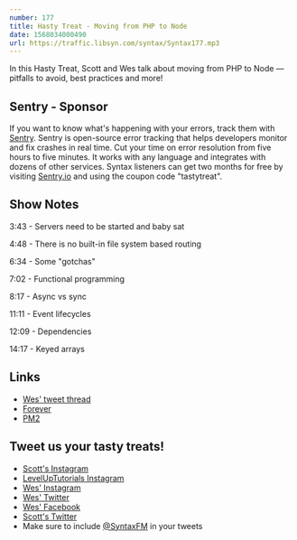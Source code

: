 ```yaml
---
number: 177
title: Hasty Treat - Moving from PHP to Node
date: 1568034000490
url: https://traffic.libsyn.com/syntax/Syntax177.mp3
---
```


In this Hasty Treat, Scott and Wes talk about moving from PHP to Node — pitfalls to avoid, best practices and more!

## Sentry - Sponsor
If you want to know what's happening with your errors, track them with [Sentry](https://sentry.io/). Sentry is open-source error tracking that helps developers monitor and fix crashes in real time. Cut your time on error resolution from five hours to five minutes. It works with any language and integrates with dozens of other services. Syntax listeners can get two months for free by visiting [Sentry.io](https://sentry.io/) and using the coupon code "tastytreat".

## Show Notes

3:43 - Servers need to be started and baby sat

4:48 - There is no built-in file system based routing

6:34 - Some "gotchas"

7:02 - Functional programming

8:17 - Async vs sync

11:11 - Event lifecycles

12:09 - Dependencies

14:17 - Keyed arrays

## Links
* [Wes' tweet thread](https://twitter.com/wesbos/status/1166355311126634496)
* [Forever](https://www.npmjs.com/package/forever)
* [PM2](http://pm2.keymetrics.io/)

## Tweet us your tasty treats!
* [Scott's Instagram](https://www.instagram.com/stolinski/)
* [LevelUpTutorials Instagram](https://www.instagram.com/LevelUpTutorials/)
* [Wes' Instagram](https://www.instagram.com/wesbos/)
* [Wes' Twitter](https://twitter.com/wesbos)
* [Wes' Facebook](https://www.facebook.com/wesbos.developer)
* [Scott's Twitter](https://twitter.com/stolinski)
* Make sure to include [@SyntaxFM](https://twitter.com/SyntaxFM) in your tweets